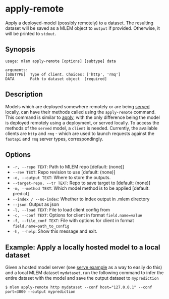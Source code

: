 # apply-remote

Apply a deployed-model (possibly remotely) to a dataset. The resulting dataset
will be saved as a MLEM object to `output` if provided. Otherwise, it will be
printed to `stdout`.

## Synopsis

```usage
usage: mlem apply-remote [options] [subtype] data

arguments:
[SUBTYPE]  Type of client. Choices: ['http', 'rmq']
DATA       Path to dataset object  [required]
```

## Description

Models which are deployed somewhere remotely or are being
[served](/doc/get-started/serving) locally, can have their methods called using
the `apply-remote` command. This command is similar to
[apply](/doc/command-reference/apply), with the only difference being the model
is deployed remotely using a deployment, or served locally. To access the
methods of the `served` model, a `client` is needed. Currently, the available
clients are `http` and `rmq` - which are used to launch requests against the
`fastapi` and `rmq` server types, correspondingly.

## Options

- `-r, --repo TEXT`: Path to MLEM repo [default: (none)]
- `--rev TEXT`: Repo revision to use [default: (none)]
- `-o, --output TEXT`: Where to store the outputs.
- `--target-repo, --tr TEXT`: Repo to save target to [default: (none)]
- `-m, --method TEXT`: Which model method is to be applied [default: predict]
- `--index / --no-index`: Whether to index output in .mlem directory
- `--json`: Output as json
- `-l, --load TEXT`: File to load client config from
- `-c, --conf TEXT`: Options for client in format `field.name=value`
- `-f, --file_conf TEXT`: File with options for client in format
  `field.name=path_to_config`
- `-h, --help`: Show this message and exit.

## Example: Apply a locally hosted model to a local dataset

Given a hosted model server (see
[serve example](/doc/command-reference/serve#examples) as a way to easily do
this) and a local MLEM dataset `mydataset`, run the following command to infer
the entire dataset with the model and save the output dataset to `myprediction`

```cli
$ mlem apply-remote http mydataset --conf host="127.0.0.1" --conf port=3000 --output myprediction
```

